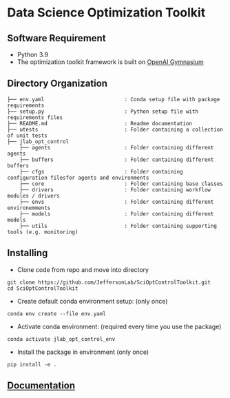 # Data Science Optimization Toolkit

## Software Requirement

- Python 3.9
- The optimization toolkit framework is built on [OpenAI Gymnasium](https://github.com/Farama-Foundation/Gymnasium)


## Directory Organization
```
├── env.yaml                          : Conda setup file with package requirements
├── setup.py                          : Python setup file with requirements files
├── README.md                         : Readme documentation
├── utests                            : Folder containing a collection of unit tests
├── jlab_opt_control
    ├── agents                        : Folder containing different agents
    ├── buffers                       : Folder containing different buffers
    ├── cfgs                          : Folder containing configuration filesfor agents and environments
    ├── core                          : Folder containing base classes
    ├── drivers                       : Folder containing workflow modules / drivers
    ├── envs                          : Folder containing different environemments
    ├── models                        : Folder containing different models
    ├── utils                         : Folder containing supporting tools (e.g. monitoring)
```

## Installing

- Clone code from repo and move into directory
```
git clone https://github.com/JeffersonLab/SciOptControlToolkit.git
cd SciOptControlToolkit
```

* Create default conda environment setup: (only once)
```
conda env create --file env.yaml
```

* Activate conda environment: (required every time you use the package)
```
conda activate jlab_opt_control_env
```

- Install the package in environment (only once)
```
pip install -e .
```
## [Documentation](https://github.com/JeffersonLab/SciOptControlToolkit/wiki)
